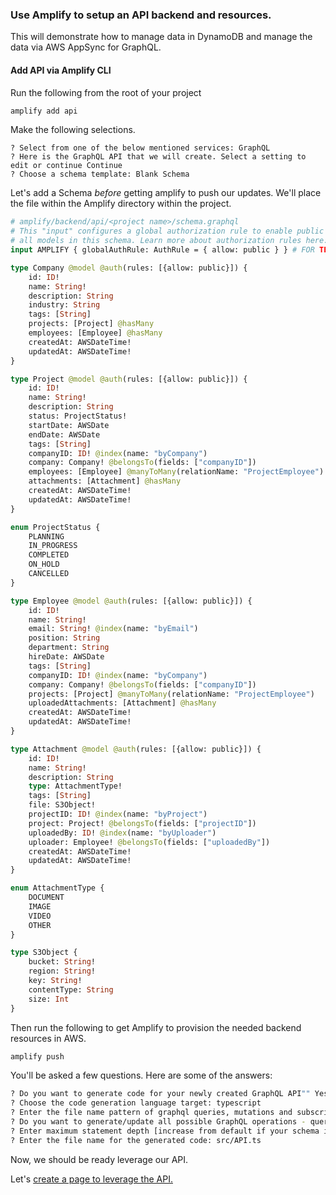 ### Use Amplify to setup an API backend and resources.

This will demonstrate how to manage data in DynamoDB and manage the data via AWS AppSync for GraphQL.

#### Add API via Amplify CLI

Run the following from the root of your project

```bash
amplify add api
```

Make the following selections. 
```
? Select from one of the below mentioned services: GraphQL
? Here is the GraphQL API that we will create. Select a setting to edit or continue Continue
? Choose a schema template: Blank Schema
```

Let's add a Schema _before_ getting amplify to push our updates. We'll place the file within the Amplify directory within the project.  

```graphql
# amplify/backend/api/<project name>/schema.graphql
# This "input" configures a global authorization rule to enable public access to
# all models in this schema. Learn more about authorization rules here: https://docs.amplify.aws/cli/graphql/authorization-rules
input AMPLIFY { globalAuthRule: AuthRule = { allow: public } } # FOR TESTING ONLY!

type Company @model @auth(rules: [{allow: public}]) {
    id: ID!
    name: String!
    description: String
    industry: String
    tags: [String]
    projects: [Project] @hasMany
    employees: [Employee] @hasMany
    createdAt: AWSDateTime!
    updatedAt: AWSDateTime!
}

type Project @model @auth(rules: [{allow: public}]) {
    id: ID!
    name: String!
    description: String
    status: ProjectStatus!
    startDate: AWSDate
    endDate: AWSDate
    tags: [String]
    companyID: ID! @index(name: "byCompany")
    company: Company! @belongsTo(fields: ["companyID"])
    employees: [Employee] @manyToMany(relationName: "ProjectEmployee")
    attachments: [Attachment] @hasMany
    createdAt: AWSDateTime!
    updatedAt: AWSDateTime!
}

enum ProjectStatus {
    PLANNING
    IN_PROGRESS
    COMPLETED
    ON_HOLD
    CANCELLED
}

type Employee @model @auth(rules: [{allow: public}]) {
    id: ID!
    name: String!
    email: String! @index(name: "byEmail")
    position: String
    department: String
    hireDate: AWSDate
    tags: [String]
    companyID: ID! @index(name: "byCompany")
    company: Company! @belongsTo(fields: ["companyID"])
    projects: [Project] @manyToMany(relationName: "ProjectEmployee")
    uploadedAttachments: [Attachment] @hasMany
    createdAt: AWSDateTime!
    updatedAt: AWSDateTime!
}

type Attachment @model @auth(rules: [{allow: public}]) {
    id: ID!
    name: String!
    description: String
    type: AttachmentType!
    tags: [String]
    file: S3Object!
    projectID: ID! @index(name: "byProject")
    project: Project! @belongsTo(fields: ["projectID"])
    uploadedBy: ID! @index(name: "byUploader")
    uploader: Employee! @belongsTo(fields: ["uploadedBy"])
    createdAt: AWSDateTime!
    updatedAt: AWSDateTime!
}

enum AttachmentType {
    DOCUMENT
    IMAGE
    VIDEO
    OTHER
}

type S3Object {
    bucket: String!
    region: String!
    key: String!
    contentType: String
    size: Int
}

```


Then run the following to get Amplify to provision the needed backend resources in AWS. 
```bash
amplify push
```

You'll be asked a few questions. Here are some of the answers: 

```bash
? Do you want to generate code for your newly created GraphQL API"" Yes
? Choose the code generation language target: typescript
? Enter the file name pattern of graphql queries, mutations and subscriptions"" src/graphql/**/*.ts
? Do you want to generate/update all possible GraphQL operations - queries, mutations and subscriptions: Yes
? Enter maximum statement depth [increase from default if your schema is deeply nested]: 2
? Enter the file name for the generated code: src/API.ts
```

Now, we should be ready leverage our API. 

Let's [create a page to leverage the API.](docs/07-add-company-crud.md)


